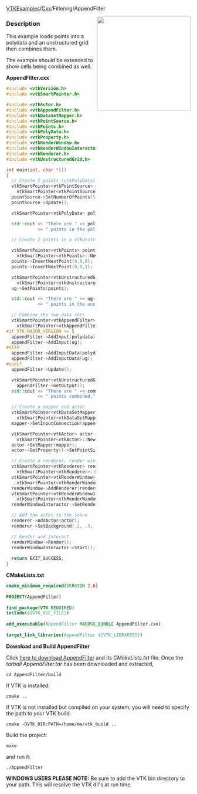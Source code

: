 [VTKExamples](Home)/[Cxx](Cxx)/Filtering/AppendFilter

<img align="right" src="https://github.com/lorensen/VTKExamples/raw/master/Testing/Baseline/Filtering/TestAppendFilter.png" width="256" />

### Description
This example loads points into a polydata and an unstructured grid then combines them.

The example should be extended to show cells being combined as well.

**AppendFilter.cxx**
```c++
#include <vtkVersion.h>
#include <vtkSmartPointer.h>

#include <vtkActor.h>
#include <vtkAppendFilter.h>
#include <vtkDataSetMapper.h>
#include <vtkPointSource.h>
#include <vtkPoints.h>
#include <vtkPolyData.h>
#include <vtkProperty.h>
#include <vtkRenderWindow.h>
#include <vtkRenderWindowInteractor.h>
#include <vtkRenderer.h>
#include <vtkUnstructuredGrid.h>

int main(int, char *[])
{
  // Create 5 points (vtkPolyData)
  vtkSmartPointer<vtkPointSource> pointSource =
    vtkSmartPointer<vtkPointSource>::New();
  pointSource->SetNumberOfPoints(5);
  pointSource->Update();

  vtkSmartPointer<vtkPolyData> polydata = pointSource->GetOutput();

  std::cout << "There are " << polydata->GetNumberOfPoints()
            << " points in the polydata." << std::endl;

  // Create 2 points in a vtkUnstructuredGrid

  vtkSmartPointer<vtkPoints> points =
    vtkSmartPointer<vtkPoints>::New();
  points->InsertNextPoint(0,0,0);
  points->InsertNextPoint(0,0,1);

  vtkSmartPointer<vtkUnstructuredGrid> ug =
    vtkSmartPointer<vtkUnstructuredGrid>::New();
  ug->SetPoints(points);

  std::cout << "There are " << ug->GetNumberOfPoints()
            << " points in the unstructured grid." << std::endl;

  // Combine the two data sets
  vtkSmartPointer<vtkAppendFilter> appendFilter =
    vtkSmartPointer<vtkAppendFilter>::New();
#if VTK_MAJOR_VERSION <= 5
  appendFilter->AddInput(polydata);
  appendFilter->AddInput(ug);
#else
  appendFilter->AddInputData(polydata);
  appendFilter->AddInputData(ug);
#endif
  appendFilter->Update();

  vtkSmartPointer<vtkUnstructuredGrid> combined =
    appendFilter->GetOutput();
  std::cout << "There are " << combined->GetNumberOfPoints()
            << " points combined." << std::endl;

  // Create a mapper and actor
  vtkSmartPointer<vtkDataSetMapper> mapper =
    vtkSmartPointer<vtkDataSetMapper>::New();
  mapper->SetInputConnection(appendFilter->GetOutputPort());

  vtkSmartPointer<vtkActor> actor =
    vtkSmartPointer<vtkActor>::New();
  actor->SetMapper(mapper);
  actor->GetProperty()->SetPointSize(5);

  // Create a renderer, render window, and interactor
  vtkSmartPointer<vtkRenderer> renderer =
    vtkSmartPointer<vtkRenderer>::New();
  vtkSmartPointer<vtkRenderWindow> renderWindow =
    vtkSmartPointer<vtkRenderWindow>::New();
  renderWindow->AddRenderer(renderer);
  vtkSmartPointer<vtkRenderWindowInteractor> renderWindowInteractor =
    vtkSmartPointer<vtkRenderWindowInteractor>::New();
  renderWindowInteractor->SetRenderWindow(renderWindow);

  // Add the actor to the scene
  renderer->AddActor(actor);
  renderer->SetBackground(.2, .3, .4);

  // Render and interact
  renderWindow->Render();
  renderWindowInteractor->Start();
  
  return EXIT_SUCCESS;
}
```
**CMakeLists.txt**
```cmake
cmake_minimum_required(VERSION 2.8)
 
PROJECT(AppendFilter)
 
find_package(VTK REQUIRED)
include(${VTK_USE_FILE})
 
add_executable(AppendFilter MACOSX_BUNDLE AppendFilter.cxx)
 
target_link_libraries(AppendFilter ${VTK_LIBRARIES})
```

**Download and Build AppendFilter**

Click [here to download AppendFilter](https://github.com/lorensen/VTKWikiExamplesTarballs/raw/master/AppendFilter.tar) and its *CMakeLists.txt* file.
Once the *tarball AppendFilter.tar* has been downloaded and extracted,
```
cd AppendFilter/build 
```
If VTK is installed:
```
cmake ..
```
If VTK is not installed but compiled on your system, you will need to specify the path to your VTK build:
```
cmake -DVTK_DIR:PATH=/home/me/vtk_build ..
```
Build the project:
```
make
```
and run it:
```
./AppendFilter
```
**WINDOWS USERS PLEASE NOTE:** Be sure to add the VTK bin directory to your path. This will resolve the VTK dll's at run time.

